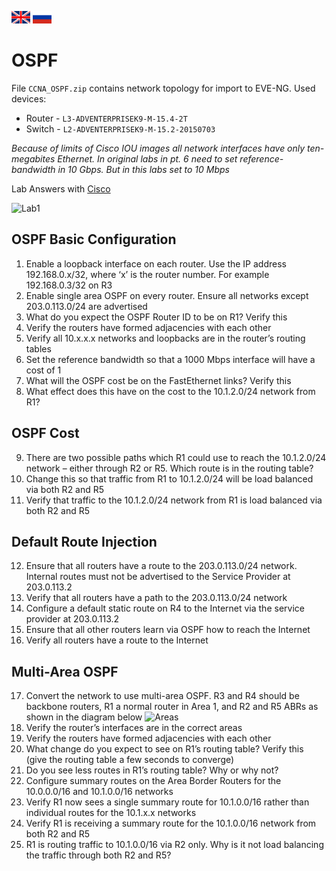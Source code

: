 [<img width=30 height=20 src="../../images/en.png">](README.en.md)  [<img width=30 height=20 src="../../images/ru.png">](README.md)
# OSPF
File `CCNA_OSPF.zip` contains network topology for import to EVE-NG.
Used devices:
* Router - `L3-ADVENTERPRISEK9-M-15.4-2T`
* Switch - `L2-ADVENTERPRISEK9-M-15.2-20150703`

*Because of limits of Cisco IOU images all network interfaces have only ten-megabites Ethernet. In original labs in pt. 6 need to set reference-bandwidth in 10 Gbps. But in this labs set to 10 Mbps*

Lab Answers with [Cisco](Cisco.Answer_key.en.md)

![Lab1](https://github.com/devi1/Labs/blob/master/CCNA/OSPF/lab1.png) 
## OSPF Basic Configuration
1. Enable a loopback interface on each router. Use the IP address 192.168.0.x/32, where ‘x’ is the router number. For example 192.168.0.3/32 on R3
2. Enable single area OSPF on every router. Ensure all networks except 203.0.113.0/24 are advertised
3. What do you expect the OSPF Router ID to be on R1? Verify this
4. Verify the routers have formed adjacencies with each other
5. Verify all 10.x.x.x networks and loopbacks are in the router’s routing tables
6. Set the reference bandwidth so that a 1000 Mbps interface will have a cost of 1
7. What will the OSPF cost be on the FastEthernet links? Verify this
8. What effect does this have on the cost to the 10.1.2.0/24 network from R1?

## OSPF Cost
9. There are two possible paths which R1 could use to reach the 10.1.2.0/24 network – either through R2 or R5. Which route is in the routing table?
10. Change this so that traffic from R1 to 10.1.2.0/24 will be load balanced via both R2 and R5
11. Verify that traffic to the 10.1.2.0/24 network from R1 is load balanced via both R2 and R5

## Default Route Injection
12. Ensure that all routers have a route to the 203.0.113.0/24 network. Internal routes must not be advertised to the Service Provider at 203.0.113.2
13. Verify that all routers have a path to the 203.0.113.0/24 network
14. Configure a default static route on R4 to the Internet via the service provider at 203.0.113.2
15. Ensure that all other routers learn via OSPF how to reach the Internet
16. Verify all routers have a route to the Internet

## Multi-Area OSPF
17. Convert the network to use multi-area OSPF. R3 and R4 should be backbone routers, R1 a normal router in Area 1, and R2 and R5 ABRs as shown in the diagram below ![Areas](https://github.com/devi1/Labs/blob/master/CCNA/OSPF/areas.png) 
18. Verify the router’s interfaces are in the correct areas
19. Verify the routers have formed adjacencies with each other
20. What change do you expect to see on R1’s routing table? Verify this (give the routing table a few seconds to converge)
21. Do you see less routes in R1’s routing table? Why or why not?
22. Configure summary routes on the Area Border Routers for the 10.0.0.0/16 and 10.1.0.0/16 networks
23. Verify R1 now sees a single summary route for 10.1.0.0/16 rather than individual routes for the 10.1.x.x networks
24. Verify R1 is receiving a summary route for the 10.1.0.0/16 network from both R2 and R5
25. R1 is routing traffic to 10.1.0.0/16 via R2 only. Why is it not load balancing the traffic through both R2 and R5?